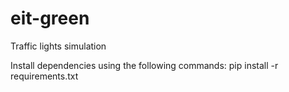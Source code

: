 # eit-green
Traffic lights simulation

Install dependencies using the following commands:
pip install -r requirements.txt
